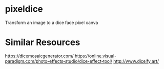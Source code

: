 # pixeldice
Transform an image to a dice face pixel canva

# Similar Resources
https://dicemosaicgenerator.com/
https://online.visual-paradigm.com/photo-effects-studio/dice-effect-tool/
http://www.diceify.art/
